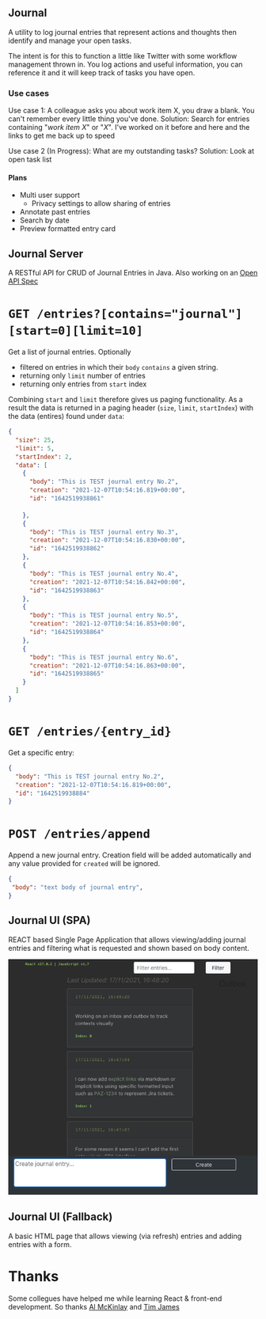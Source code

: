 ## Journal

A utility to log journal entries that represent actions and thoughts then identify and manage your open tasks.

The intent is for this to function a little like Twitter with some workflow management thrown in.  You log actions and useful information, you can reference it and it will keep track of tasks you have open.


### Use cases 

Use case 1: A colleague asks you about work item X, you draw a blank. You can't remember every little thing you've done.
Solution: Search for entries containing "_work item X_" or "_X_".  I've worked on it before and here and the links to get me back up to speed

Use case 2 (In Progress): What are my outstanding tasks?
Solution: Look at open task list

#### Plans

- Multi user support
  - Privacy settings to allow sharing of entries
- Annotate past entries
- Search by date
- Preview formatted entry card


## Journal Server

A RESTful API for CRUD of Journal Entries in Java.  Also working on an [Open API Spec](https://github.com/rossdrew/journal/blob/main/openapi.yaml)

# `GET /entries?[contains="journal"][start=0][limit=10]`


Get a list of journal entries. Optionally 
 - filtered on entries in which their `body` `contains` a given string.
 - returning only `limit` number of entries
 - returning only entries from `start` index

Combining `start` and `limit` therefore gives us paging functionality.  As a result the data is returned in a paging header (`size`, `limit`, `startIndex`) with the data (entires) found under `data`:

```json
{
  "size": 25,
  "limit": 5,
  "startIndex": 2,
  "data": [
    {
      "body": "This is TEST journal entry No.2",
      "creation": "2021-12-07T10:54:16.819+00:00",
      "id": "1642519938861"
      
    },
    {
      "body": "This is TEST journal entry No.3",
      "creation": "2021-12-07T10:54:16.830+00:00",
      "id": "1642519938862"
    },
    {
      "body": "This is TEST journal entry No.4",
      "creation": "2021-12-07T10:54:16.842+00:00",
      "id": "1642519938863"
    },
    {
      "body": "This is TEST journal entry No.5",
      "creation": "2021-12-07T10:54:16.853+00:00",
      "id": "1642519938864"
    },
    {
      "body": "This is TEST journal entry No.6",
      "creation": "2021-12-07T10:54:16.863+00:00",
      "id": "1642519938865"
    }
  ]
}
```

# `GET /entries/{entry_id}`

Get a specific entry:

```json
{
  "body": "This is TEST journal entry No.2",
  "creation": "2021-12-07T10:54:16.819+00:00",
  "id": "1642519938884"
}
```

# `POST /entries/append`

Append a new journal entry.  Creation field will be added automatically and any value provided for `created` will be ignored.

```json
{
 "body": "text body of journal entry",
}
```

## Journal UI (SPA)

REACT based Single Page Application that allows viewing/adding journal entries and filtering what is requested and shown based on body content.

![Current SPA UI](https://github.com/rossdrew/journal/blob/main/Journal%20v1.1.png)

## Journal UI (Fallback)

A basic HTML page that allows viewing (via refresh) entries and adding entries with a form.

# Thanks

Some collegues have helped me while learning React & front-end development.  So thanks [Al McKinlay](https://github.com/McInkay) and [Tim James](https://stackoverflow.com/users/177988/tim-b-james?tab=profile) 
